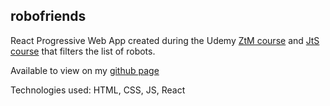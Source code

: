 ## robofriends

React Progressive Web App created during the Udemy [ZtM course](https://www.udemy.com/the-complete-web-developer-zero-to-mastery/) and [JtS course](https://www.udemy.com/the-complete-junior-to-senior-web-developer-roadmap/) that filters the list of robots.

Available to view on my [github page](https://theale27.github.io/robofriends/)

Technologies used: HTML, CSS, JS, React

